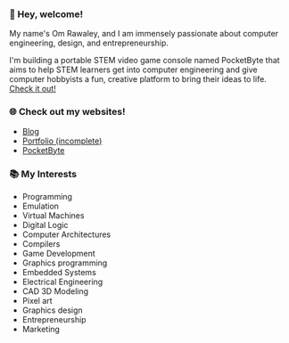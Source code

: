 ### 👋 Hey, welcome!

My name's Om Rawaley, and I am immensely passionate about computer engineering, design, and entrepreneurship. 

I'm building a portable STEM video game console named PocketByte that aims to help STEM learners get into computer engineering and give computer hobbyists a fun, creative platform to bring their ideas to life. [Check it out!](https://pocketbyte.co)

### 🌐 Check out my websites!
- [Blog](https://bytebase.pages.dev)
- [Portfolio (incomplete)](https://omrawaleyportfolio.vercel.app)
- [PocketByte](https://pocketbyte.co)

### 📚 My Interests

- Programming
- Emulation
- Virtual Machines
- Digital Logic
- Computer Architectures
- Compilers
- Game Development
- Graphics programming
- Embedded Systems
- Electrical Engineering
- CAD 3D Modeling
- Pixel art
- Graphics design
- Entrepreneurship
- Marketing
